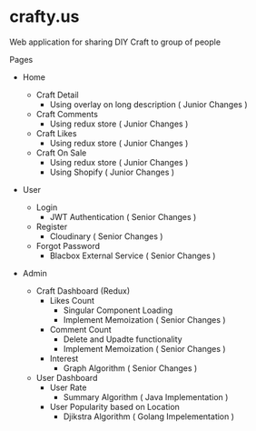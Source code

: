 # crafty.us

Web application for sharing DIY Craft to group of people

Pages

- Home
  - Craft Detail
    - Using overlay on long description ( Junior Changes )
  - Craft Comments
    - Using redux store ( Junior Changes )
  - Craft Likes
    - Using redux store ( Junior Changes )
  - Craft On Sale
    - Using redux store ( Junior Changes )
    - Using Shopify ( Junior Changes )
- User
  - Login
    - JWT Authentication ( Senior Changes )
  - Register
    - Cloudinary ( Senior Changes )
  - Forgot Password
    - Blacbox External Service ( Senior Changes )

- Admin
  - Craft Dashboard (Redux)
    - Likes Count
      - Singular Component Loading
      - Implement Memoization ( Senior Changes )
    - Comment Count
      - Delete and Upadte functionality
      - Implement Memoization ( Senior Changes )
    - Interest
      - Graph Algorithm ( Senior Changes )
  - User Dashboard
    - User Rate
      - Summary Algorithm ( Java Implementation )
    - User Popularity based on Location
      - Djikstra Algorithm ( Golang Impelementation )
